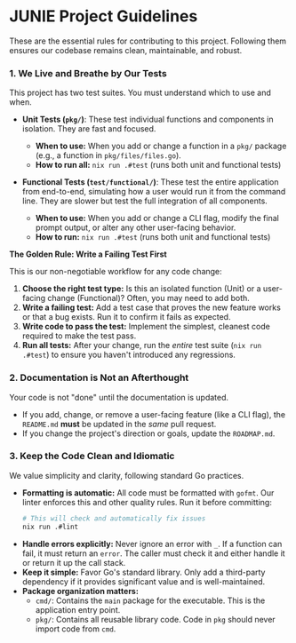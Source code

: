 # JUNIE Project Guidelines

These are the essential rules for contributing to this project. Following them ensures our codebase remains clean, maintainable, and robust.

### 1. We Live and Breathe by Our Tests

This project has two test suites. You must understand which to use and when.

*   **Unit Tests (`pkg/`)**: These test individual functions and components in isolation. They are fast and focused.
    *   **When to use:** When you add or change a function in a `pkg/` package (e.g., a function in `pkg/files/files.go`).
    *   **How to run all:** `nix run .#test` (runs both unit and functional tests)

*   **Functional Tests (`test/functional/`)**: These test the entire application from end-to-end, simulating how a user would run it from the command line. They are slower but test the full integration of all components.
    *   **When to use:** When you add or change a CLI flag, modify the final prompt output, or alter any other user-facing behavior.
    *   **How to run:** `nix run .#test` (runs both unit and functional tests)

**The Golden Rule: Write a Failing Test First**

This is our non-negotiable workflow for any code change:

1.  **Choose the right test type:** Is this an isolated function (Unit) or a user-facing change (Functional)? Often, you may need to add both.
2.  **Write a failing test:** Add a test case that proves the new feature works or that a bug exists. Run it to confirm it fails as expected.
3.  **Write code to pass the test:** Implement the simplest, cleanest code required to make the test pass.
4.  **Run all tests:** After your change, run the *entire* test suite (`nix run .#test`) to ensure you haven't introduced any regressions.

### 2. Documentation is Not an Afterthought

Your code is not "done" until the documentation is updated.

-   If you add, change, or remove a user-facing feature (like a CLI flag), the `README.md` **must** be updated in the *same* pull request.
-   If you change the project's direction or goals, update the `ROADMAP.md`.

### 3. Keep the Code Clean and Idiomatic

We value simplicity and clarity, following standard Go practices.

-   **Formatting is automatic:** All code must be formatted with `gofmt`. Our linter enforces this and other quality rules. Run it before committing:
    ```bash
    # This will check and automatically fix issues
    nix run .#lint
    ```
-   **Handle errors explicitly:** Never ignore an error with `_`. If a function can fail, it must return an `error`. The caller must check it and either handle it or return it up the call stack.
-   **Keep it simple:** Favor Go's standard library. Only add a third-party dependency if it provides significant value and is well-maintained.
-   **Package organization matters:**
    -   `cmd/`: Contains the `main` package for the executable. This is the application entry point.
    -   `pkg/`: Contains all reusable library code. Code in `pkg` should never import code from `cmd`.
